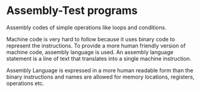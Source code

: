 # Assembly-Test programs

Assembly codes of simple operations like loops and conditions.


Machine code is very hard to follow because it uses binary code to represent the instructions. To provide a more human friendly version of machine code, assembly language is used.
An assembly language statement is a line of text that translates into a single machine instruction.

Assembly Language is expressed in a more human readable form than the binary instructions and names are allowed for memory locations, registers, operations etc.
